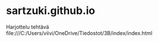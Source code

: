 # sartzuki.github.io
Harjottelu tehtävä
file:///C:/Users/viivi/OneDrive/Tiedostot/3B/index/index.html
